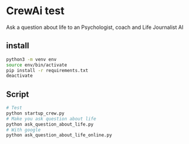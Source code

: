 # CrewAi test

Ask a question about life to an Psychologist, coach and Life Journalist AI

## install

```bash 
python3 -m venv env
source env/bin/activate
pip install -r requirements.txt
deactivate
```

## Script

```bash
# Test
python startup_crew.py 
# Make you ask question about life
python ask_question_about_life.py
# With google
python ask_question_about_life_online.py
```